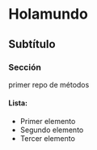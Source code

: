 # Holamundo
## Subtítulo
### Sección
primer repo de métodos

#### Lista:
* Primer elemento
* Segundo elemento
* Tercer elemento
